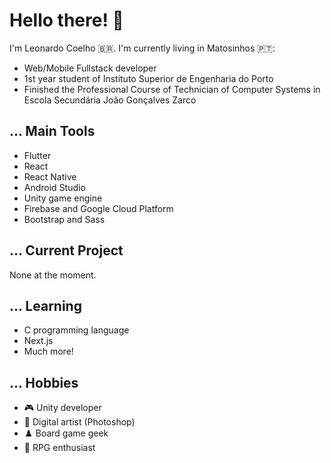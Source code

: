 # Hello there! 👋

I'm Leonardo Coelho 🇧🇷. 
I'm currently living in Matosinhos 🇵🇹:

- Web/Mobile Fullstack developer
- 1st year student of Instituto Superior de Engenharia do Porto
- Finished the Professional Course of Technician of Computer Systems in Escola Secundária João Gonçalves Zarco

## ... Main Tools

- Flutter
- React
- React Native
- Android Studio
- Unity game engine
- Firebase and Google Cloud Platform
- Bootstrap and Sass

## ... Current Project

None at the moment.

## ... Learning

- C programming language
- Next.js
- Much more!

## ... Hobbies

- :video_game: Unity developer
- :art: Digital artist (Photoshop)
- :chess_pawn: Board game geek
- :game_die: RPG enthusiast
